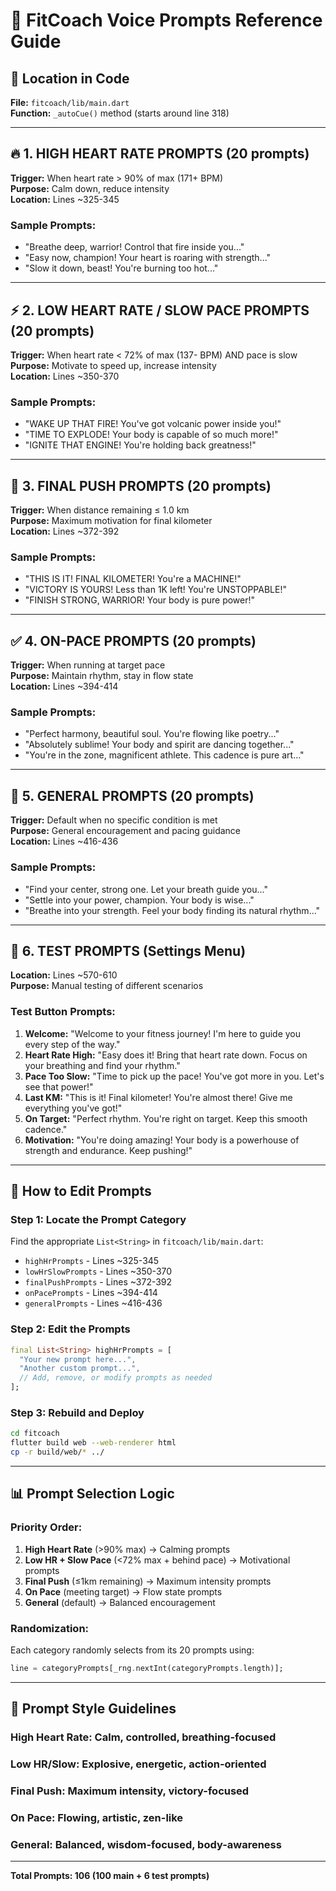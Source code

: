# 🎤 FitCoach Voice Prompts Reference Guide

## 📍 Location in Code
**File:** `fitcoach/lib/main.dart`  
**Function:** `_autoCue()` method (starts around line 318)

---

## 🔥 **1. HIGH HEART RATE PROMPTS** (20 prompts)
**Trigger:** When heart rate > 90% of max (171+ BPM)  
**Purpose:** Calm down, reduce intensity  
**Location:** Lines ~325-345

### Sample Prompts:
- "Breathe deep, warrior! Control that fire inside you..."
- "Easy now, champion! Your heart is roaring with strength..."
- "Slow it down, beast! You're burning too hot..."

---

## ⚡ **2. LOW HEART RATE / SLOW PACE PROMPTS** (20 prompts)
**Trigger:** When heart rate < 72% of max (137- BPM) AND pace is slow  
**Purpose:** Motivate to speed up, increase intensity  
**Location:** Lines ~350-370

### Sample Prompts:
- "WAKE UP THAT FIRE! You've got volcanic power inside you!"
- "TIME TO EXPLODE! Your body is capable of so much more!"
- "IGNITE THAT ENGINE! You're holding back greatness!"

---

## 🏁 **3. FINAL PUSH PROMPTS** (20 prompts)
**Trigger:** When distance remaining ≤ 1.0 km  
**Purpose:** Maximum motivation for final kilometer  
**Location:** Lines ~372-392

### Sample Prompts:
- "THIS IS IT! FINAL KILOMETER! You're a MACHINE!"
- "VICTORY IS YOURS! Less than 1K left! You're UNSTOPPABLE!"
- "FINISH STRONG, WARRIOR! Your body is pure power!"

---

## ✅ **4. ON-PACE PROMPTS** (20 prompts)
**Trigger:** When running at target pace  
**Purpose:** Maintain rhythm, stay in flow state  
**Location:** Lines ~394-414

### Sample Prompts:
- "Perfect harmony, beautiful soul. You're flowing like poetry..."
- "Absolutely sublime! Your body and spirit are dancing together..."
- "You're in the zone, magnificent athlete. This cadence is pure art..."

---

## 🎯 **5. GENERAL PROMPTS** (20 prompts)
**Trigger:** Default when no specific condition is met  
**Purpose:** General encouragement and pacing guidance  
**Location:** Lines ~416-436

### Sample Prompts:
- "Find your center, strong one. Let your breath guide you..."
- "Settle into your power, champion. Your body is wise..."
- "Breathe into your strength. Feel your body finding its natural rhythm..."

---

## 🧪 **6. TEST PROMPTS** (Settings Menu)
**Location:** Lines ~570-610  
**Purpose:** Manual testing of different scenarios

### Test Button Prompts:
1. **Welcome:** "Welcome to your fitness journey! I'm here to guide you every step of the way."
2. **Heart Rate High:** "Easy does it! Bring that heart rate down. Focus on your breathing and find your rhythm."
3. **Pace Too Slow:** "Time to pick up the pace! You've got more in you. Let's see that power!"
4. **Last KM:** "This is it! Final kilometer! You're almost there! Give me everything you've got!"
5. **On Target:** "Perfect rhythm. You're right on target. Keep this smooth cadence."
6. **Motivation:** "You're doing amazing! Your body is a powerhouse of strength and endurance. Keep pushing!"

---

## 🔧 **How to Edit Prompts**

### **Step 1: Locate the Prompt Category**
Find the appropriate `List<String>` in `fitcoach/lib/main.dart`:
- `highHrPrompts` - Lines ~325-345
- `lowHrSlowPrompts` - Lines ~350-370  
- `finalPushPrompts` - Lines ~372-392
- `onPacePrompts` - Lines ~394-414
- `generalPrompts` - Lines ~416-436

### **Step 2: Edit the Prompts**
```dart
final List<String> highHrPrompts = [
  "Your new prompt here...",
  "Another custom prompt...",
  // Add, remove, or modify prompts as needed
];
```

### **Step 3: Rebuild and Deploy**
```bash
cd fitcoach
flutter build web --web-renderer html
cp -r build/web/* ../
```

---

## 📊 **Prompt Selection Logic**

### **Priority Order:**
1. **High Heart Rate** (>90% max) → Calming prompts
2. **Low HR + Slow Pace** (<72% max + behind pace) → Motivational prompts  
3. **Final Push** (≤1km remaining) → Maximum intensity prompts
4. **On Pace** (meeting target) → Flow state prompts
5. **General** (default) → Balanced encouragement

### **Randomization:**
Each category randomly selects from its 20 prompts using:
```dart
line = categoryPrompts[_rng.nextInt(categoryPrompts.length)];
```

---

## 🎨 **Prompt Style Guidelines**

### **High Heart Rate:** Calm, controlled, breathing-focused
### **Low HR/Slow:** Explosive, energetic, action-oriented  
### **Final Push:** Maximum intensity, victory-focused
### **On Pace:** Flowing, artistic, zen-like
### **General:** Balanced, wisdom-focused, body-awareness

---

**Total Prompts: 106 (100 main + 6 test prompts)**